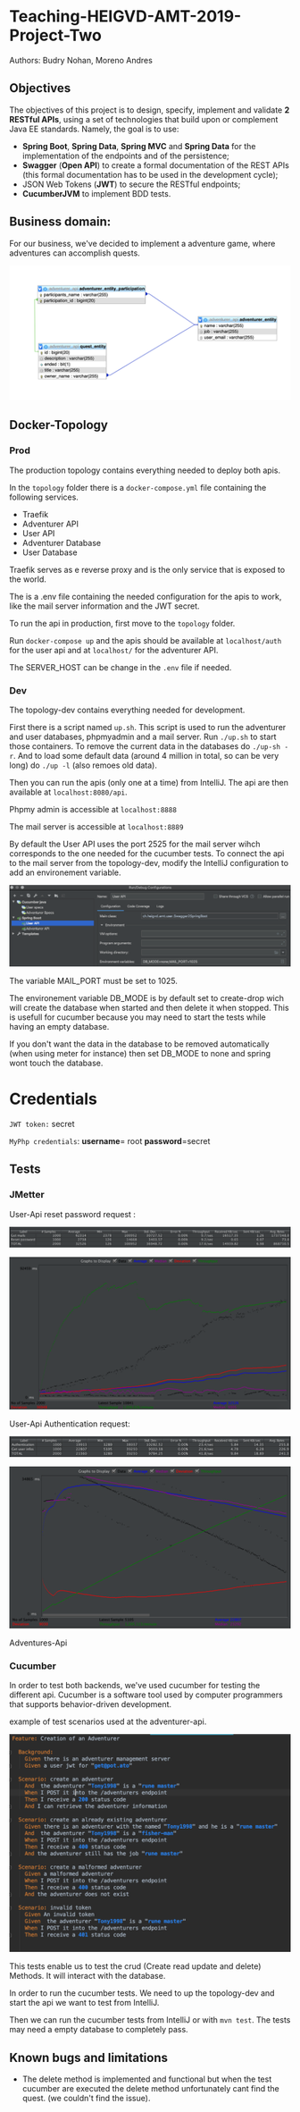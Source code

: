 # Teaching-HEIGVD-AMT-2019-Project-Two
Authors: Budry Nohan, Moreno Andres

## Objectives

The objectives of this project is to design, specify, implement and validate **2 RESTful APIs**, using a set of technologies that build upon or complement Java EE standards. Namely, the goal is to use:

* **Spring Boot**, **Spring Data**, **Spring MVC** and **Spring Data** for the implementation of the endpoints and of the persistence;
* **Swagger** (**Open API**) to create a formal documentation of the REST APIs (this formal documentation has to be used in the development cycle);
* JSON Web Tokens (**JWT**) to secure the RESTful endpoints;
* **CucumberJVM** to implement BDD tests.

## Business domain:

For our business, we've decided to implement a adventure game, where adventures can accomplish quests. 

![Screenshot 2020-01-19 at 13.44.08](README-images/1.png)

## Docker-Topology

### Prod

The production topology contains everything needed to deploy both apis.

In the `topology` folder there is a `docker-compose.yml` file containing the following services.

- Traefik
- Adventurer API
- User API
- Adventurer Database
- User Database

Traefik serves as e reverse proxy and is the only service that is exposed to the world.

The is a .env file containing the needed configuration for the apis to work, like the mail server information and the JWT secret.

To run the api in production, first move to the `topology` folder.

Run `docker-compose up`  and the apis should be available at `localhost/auth` for the user api and at `localhost/` for the adventurer API.

The SERVER_HOST can be change in the `.env` file if needed.

### Dev

The topology-dev contains everything needed for development.

First there is a script named `up.sh`. This script is used to run the adventurer and user databases, phpmyadmin and a mail server. Run `./up.sh` to start those containers. To remove the current data in the databases do `./up-sh -r`. And to load some default data (around 4 million in total, so can be very long) do `./up -l` (also remoes old data).

Then you can run the apis (only one at a time) from IntelliJ. The api are then available at `localhost:8080/api`.

Phpmy admin is accessible at `localhost:8888`

The mail server is accessible at `localhost:8889`

By default the User API uses the port 2525 for the mail server wihch corresponds to the one needed for the cucumber tests. To connect the api to the mail server from the topology-dev, modify the IntelliJ configuration to add an environement variable.

![image-20200119231236350](README-images/image-20200119231236350.png)

The variable MAIL_PORT must be set to 1025.

The environement variable DB_MODE is by default set to create-drop wich will create the database when started and then delete it when stopped. This is usefull for cucumber because you may need to start the tests while having an empty database.

If you don't want the data in the database to be removed automatically (when using meter for instance) then set DB_MODE to none and  spring wont touch the database.



# Credentials

`JWT token:` secret

`MyPhp credentials`:  **username**= root  **password**=secret

## Tests

### JMetter

User-Api  reset password request :

![Screenshot 2020-01-19 at 22.38.55](README-images/2.png)

![Screenshot 2020-01-19 at 22.38.00](README-images/3.png)



User-Api Authentication request:

![Screenshot 2020-01-19 at 22.50.08](./README-images/4.png)

![Screenshot 2020-01-19 at 22.50.25](README-images/5.png)



Adventures-Api 


### Cucumber

In order to test both backends, we've used cucumber for testing the different api. Cucumber is a software tool used by computer programmers that supports behavior-driven development.  

example of  test scenarios used at the adventurer-api.

![Screenshot 2020-01-19 at 22.58.12](README-images/6.png)

This tests enable us to test the crud (Create read update and delete) Methods. It will interact with the database. 

In order to run the cucumber tests. We need to up the topology-dev and start the api we want to test from IntelliJ.

Then we can run the cucumber tests from IntelliJ or with `mvn test`. The tests may need a empty database to completely pass.


## **Known bugs and limitations**

- The delete method is implemented and functional but when the test cucumber are executed the delete method unfortunately cant find the quest. (we couldn't find the issue).

